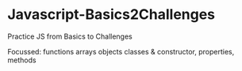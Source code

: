 # Javascript-Basics2Challenges

Practice JS from Basics to Challenges

Focussed:
functions
arrays
objects
classes & constructor, properties, methods
